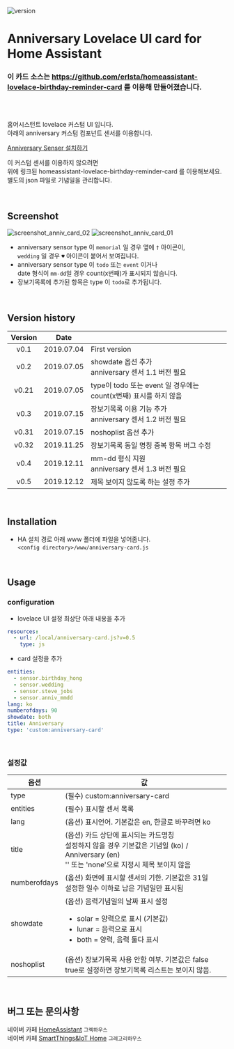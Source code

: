 ![version](https://img.shields.io/badge/version-0.5-blue)

# Anniversary Lovelace UI card for Home Assistant

### 이 카드 소스는 https://github.com/erlsta/homeassistant-lovelace-birthday-reminder-card 를 이용해 만들어졌습니다.

<br><br>

홈어시스턴트 lovelace 커스텀 UI 입니다.\
아래의 anniversary 커스텀 컴포넌트 센서를 이용합니다.

[Anniversary Senser 설치하기](https://github.com/GrecHouse/anniversary)

이 커스텀 센서를 이용하지 않으려면\
위에 링크된 homeassistant-lovelace-birthday-reminder-card 를 이용해보세요.\
별도의 json 파일로 기념일을 관리합니다.

<br>

## Screenshot

![screenshot_anniv_card_02](https://user-images.githubusercontent.com/49514473/60637306-ee105500-9e54-11e9-9a6e-504c951727bc.png)
![screenshot_anniv_card_01](https://user-images.githubusercontent.com/49514473/60637307-eea8eb80-9e54-11e9-827b-28a687453f8f.png)

- anniversary sensor type 이 `memorial` 일 경우 옆에 `†` 아이콘이,\
`wedding` 일 경우 `♥` 아이콘이 붙어서 보여집니다.
- anniversary sensor type 이 `todo` 또는 `event` 이거나\
date 형식이 `mm-dd`일 경우 count(x번째)가 표시되지 않습니다.
- 장보기목록에 추가된 항목은 type 이 `todo`로 추가됩니다.

<br>

## Version history
| Version | Date        |               |
| :-----: | :---------: | ------------- |
| v0.1    | 2019.07.04  | First version  |
| v0.2    | 2019.07.05  | showdate 옵션 추가<br>anniversary 센서 1.1 버전 필요 |
| v0.21   | 2019.07.05  | type이 todo 또는 event 일 경우에는 count(x번째) 표시를 하지 않음 |
| v0.3    | 2019.07.15  | 장보기목록 이용 기능 추가<br>anniversary 센서 1.2 버전 필요 |
| v0.31   | 2019.07.15  | noshoplist 옵션 추가 |
| v0.32   | 2019.11.25  | 장보기목록 동일 명칭 중복 항목 버그 수정 |
| v0.4    | 2019.12.11  | mm-dd 형식 지원<br>anniversary 센서 1.3 버전 필요 |
| v0.5    | 2019.12.12  | 제목 보이지 않도록 하는 설정 추가 |

<br>


## Installation

- HA 설치 경로 아래 www 폴더에 파일을 넣어줍니다.\
`<config directory>/www/anniversary-card.js`

<br>


## Usage

### configuration
- lovelace UI 설정 최상단 아래 내용을 추가

```yaml
resources:
  - url: /local/anniversary-card.js?v=0.5
    type: js
```

- card 설정을 추가
```yaml
entities:
  - sensor.birthday_hong
  - sensor.wedding
  - sensor.steve_jobs
  - sensor.anniv_mmdd
lang: ko
numberofdays: 90
showdate: both
title: Anniversary
type: 'custom:anniversary-card'
```

<br>

### 설정값

|옵션|값|
|--|--|
|type| (필수) custom:anniversary-card |
|entities| (필수) 표시할 센서 목록 |
|lang| (옵션) 표시언어. 기본값은 en, 한글로 바꾸려면 ko |
|title| (옵션) 카드 상단에 표시되는 카드명칭<br>설정하지 않을 경우 기본값은 기념일 (ko) / Anniversary (en)<br>'' 또는 'none'으로 지정시 제목 보이지 않음 |
|numberofdays| (옵션) 화면에 표시할 센서의 기한. 기본값은 31일<br>설정한 일수 이하로 남은 기념일만 표시됨 |
|showdate| (옵션) 음력기념일의 날짜 표시 설정<br><ul><li>solar = 양력으로 표시 (기본값)</li><li>lunar = 음력으로 표시</li><li>both = 양력, 음력 둘다 표시</li></ul>|
|noshoplist| (옵션) 장보기목록 사용 안함 여부. 기본값은 false<br>true로 설정하면 장보기목록 리스트는 보이지 않음. |

<br>

## 버그 또는 문의사항
네이버 카페 [HomeAssistant](https://cafe.naver.com/koreassistant/) `그렉하우스` \
네이버 카페 [SmartThings&IoT Home](https://cafe.naver.com/stsmarthome/) `그레고리하우스`

